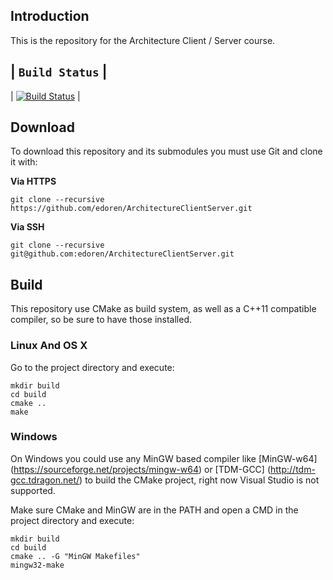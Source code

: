 ## Introduction

This is the repository for the Architecture Client / Server course.

| **`Build Status`** |
----------------------
| [![Build Status](https://travis-ci.org/edoren/ArchitectureClientServer.svg?branch=master)](https://travis-ci.org/edoren/ArchitectureClientServer) |

## Download
To download this repository and its submodules you must use Git and clone it 
with:

**Via HTTPS**
```
git clone --recursive https://github.com/edoren/ArchitectureClientServer.git
```

**Via SSH**
```
git clone --recursive git@github.com:edoren/ArchitectureClientServer.git
```

## Build
This repository use CMake as build system, as well as a C++11 compatible
compiler, so be sure to have those installed.

### Linux And OS X
Go to the project directory and execute:

```
mkdir build
cd build
cmake ..
make
```

### Windows
On Windows you could use any MinGW based compiler like [MinGW-w64]
(https://sourceforge.net/projects/mingw-w64) or [TDM-GCC]
(http://tdm-gcc.tdragon.net/) to build the CMake project, right 
now Visual Studio is not supported.

Make sure CMake and MinGW are in the PATH and open a CMD in the project 
directory and execute:

```
mkdir build
cd build
cmake .. -G "MinGW Makefiles"
mingw32-make
```
